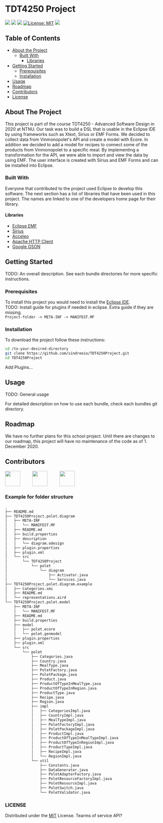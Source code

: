 # TDT4250 Project

[![](https://img.shields.io/badge/Editor-Eclipse-informational?style=flat&logo=eclipse-ide&logoColor=white&color=2bbc8a)](https://www.eclipse.org/)
[![](https://img.shields.io/badge/Code-Java-informational?style=flat&logo=java&logoColor=white&color=2bbc8a)](https://www.java.com/en/)
[![](https://img.shields.io/badge/Code-Json-informational?style=flat&logo=json&logoColor=white&color=2bbc8a)](https://www.json.org/json-en.html)
[![License: MIT](https://img.shields.io/badge/License-MIT-yellow.svg)](https://opensource.org/licenses/MIT)
![](https://img.shields.io/maintenance/no/2020)

## Table of Contents
* [About the Project](#about-the-project)
  * [Built With](#built-with)
    * [Libraries](#libraries)
* [Getting Started](#getting-started)
  * [Prerequisites](#prerequisites)
  * [Installation](#installation)
* [Usage](#usage)
* [Roadmap](#roadmap)
* [Contributors](#contributors)
* [License](#license)

## About The Project
This project is part of the course TDT4250 - Advanced Software Design in 2020 at NTNU.
Our task was to build a DSL that is usable in the Eclipse IDE by using frameworks such as Xtext, Sirius or EMF Forms.
We decided to collect data from Vinmonopolet's API and create a model with Ecore. In addition we decided to add a model for recipes to connect 
some of the products from Vinmonopolet to a specific meal. By implementing a transformation for the API, we were able to import and view the data by using EMF. The user interface is created with Sirius and EMF Forms and can be installed into Eclipse.

### Built With
Everyone that contributed to the project used Eclipse to develop this software. The next section has a list of libraries that have been used in this project. The names are linked to one of the developers home page for their library.    

#### Libraries
* [Eclipse EMF](https://www.eclipse.org/modeling/emf/)  
* [Sirius](https://www.eclipse.org/sirius/)  
* [Acceleo](https://www.eclipse.org/acceleo/)  
* [Apache HTTP Client](http://hc.apache.org/httpcomponents-client-4.5.x/index.html)  
* [Google GSON](https://github.com/google/gson)   

## Getting Started
TODO: An overall description.
See each bundle directories for more specific instructions.

### Prerequisites
To install this project you would need to install the [Eclipse IDE](https://www.eclipse.org/).  
TODO: Install guide for plugins if needed in eclipse.
Extra guide if they are missing.  
```Project-folder -> META-INF -> MANIFEST.MF```

### Installation
To download the project follow these instructions:
```sh
cd /to-your-desired-directory
git clone https://github.com/sindreeio/TDT4250Project.git
cd TDT4250Project
```
Add Plugins...

## Usage
TODO: General usage

For detailed description on how to use each bundle, check each bundles git directory.

## Roadmap
We have no further plans for this school project. Until there are changes to our roadmap, this project will have no maintenance of the code as of 1. December 2020.

## Contributors
[<img src="https://github.com/sindreeio.png?size=50" alt="" data-canonical-src="" width="50" height="50" />](https://github.com/sindreeio)
&nbsp;&nbsp;&nbsp;&nbsp;&nbsp;&nbsp;&nbsp;&nbsp;
[<img src="https://github.com/Magwest1.png?size=50" alt="" data-canonical-src="" width="50" height="50" />](https://github.com/Magwest1)
&nbsp;&nbsp;&nbsp;&nbsp;&nbsp;&nbsp;&nbsp;&nbsp;
[<img src="https://github.com/aspleym.png?size=50" alt="" data-canonical-src="" width="50" height="50" />](https://github.com/aspleym)

### Example for folder structure

```sh
.
├── README.md
├── TDT4250Project.polet.diagram
│   ├── META-INF
│   │   └── MANIFEST.MF
│   ├── README.md
│   ├── build.properties
│   ├── description
│   │   └── diagram.odesign
│   ├── plugin.properties
│   ├── plugin.xml
│   └── src
│       └── TDT4250Project
│           └── polet
│               └── diagram
│                   ├── Activator.java
│                   └── Services.java
├── TDT4250Project.polet.diagram.example
│   ├── Categories.xmi
│   ├── README.md
│   └── representations.aird
└── TDT4250Project.polet.model
    ├── META-INF
    │   └── MANIFEST.MF
    ├── README.md
    ├── build.properties
    ├── model
    │   ├── polet.ecore
    │   └── polet.genmodel
    ├── plugin.properties
    ├── plugin.xml
    └── src
        └── polet
            ├── Categories.java
            ├── Country.java
            ├── MealType.java
            ├── PoletFactory.java
            ├── PoletPackage.java
            ├── Product.java
            ├── ProductOfTypeInMealType.java
            ├── ProductOfTypeInRegion.java
            ├── ProductType.java
            ├── Recipe.java
            ├── Region.java
            ├── impl
            │   ├── CategoriesImpl.java
            │   ├── CountryImpl.java
            │   ├── MealTypeImpl.java
            │   ├── PoletFactoryImpl.java
            │   ├── PoletPackageImpl.java
            │   ├── ProductImpl.java
            │   ├── ProductOfTypeInMealTypeImpl.java
            │   ├── ProductOfTypeInRegionImpl.java
            │   ├── ProductTypeImpl.java
            │   ├── RecipeImpl.java
            │   └── RegionImpl.java
            └── util
                ├── Constants.java
                ├── DataGenerator.java
                ├── PoletAdapterFactory.java
                ├── PoletResourceFactoryImpl.java
                ├── PoletResourceImpl.java
                ├── PoletSwitch.java
                └── PoletValidator.java
```

### LICENSE
Distributed under the [MIT](https://opensource.org/licenses/MIT) License.
Tearms of service API?
